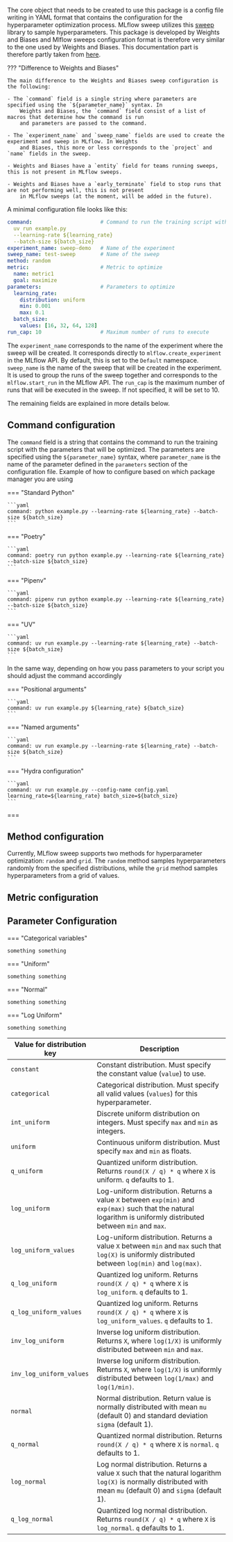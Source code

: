The core object that needs to be created to use this package is a config file writing in YAML
format that contains the configuration for the hyperparameter optimization process. MLflow sweep utilizes this
[sweep](https://github.com/wandb/sweeps) library to sample hyperparameters. This package is developed by Weights and
Biases and Mlflow sweeps configuration format is therefore very similar to the one used by Weights and Biases. This
documentation part is therefore partly taken from [here](https://docs.wandb.ai/guides/sweeps/).

??? "Difference to Weights and Biases"

    The main difference to the Weights and Biases sweep configuration is the following:

    - The `command` field is a single string where parameters are specified using the `${parameter_name}` syntax. In
        Weights and Biases, the `command` field consist of a list of macros that determine how the command is run
        and parameters are passed to the command.

    - The `experiment_name` and `sweep_name` fields are used to create the experiment and sweep in MLflow. In Weights
        and Biases, this more or less corresponds to the `project` and `name` fields in the sweep.

    - Weights and Biases have a `entity` field for teams running sweeps, this is not present in MLflow sweeps.

    - Weights and Biases have a `early_terminate` field to stop runs that are not performing well, this is not present
        in MLflow sweeps (at the moment, will be added in the future).

A minimal configuration file looks like this:

```yaml
command:                      # Command to run the training script with parameters
  uv run example.py
  --learning-rate ${learning_rate}
  --batch-size ${batch_size}
experiment_name: sweep-demo   # Name of the experiment
sweep_name: test-sweep        # Name of the sweep
method: random
metric:                       # Metric to optimize
  name: metric1
  goal: maximize
parameters:                   # Parameters to optimize
  learning_rate:
    distribution: uniform
    min: 0.001
    max: 0.1
  batch_size:
    values: [16, 32, 64, 128]
run_cap: 10                   # Maximum number of runs to execute
```

The `experiment_name` corresponds to the name of the experiment where the sweep will be created.
It corresponds directly to `mlflow.create_experiment` in the MLflow API. By default, this is set to the `Default`
namespace. `sweep_name` is the name of the sweep that will be created in the experiment. It is used to group the runs of
the sweep together and corresponds to the `mlflow.start_run` in the MLflow API. The `run_cap` is the maximum number of
runs that will be executed in the sweep. If not specified, it will be set to 10.

The remaining fields are explained in more details below.

## Command configuration

The `command` field is a string that contains the command to run the training script with the parameters that will be
optimized. The parameters are specified using the `${parameter_name}` syntax, where `parameter_name` is the name of the
parameter defined in the `parameters` section of the configuration file. Example of how to configure based on which
package manager you are using

=== "Standard Python"

    ```yaml
    command: python example.py --learning-rate ${learning_rate} --batch-size ${batch_size}
    ```
=== "Poetry"

    ```yaml
    command: poetry run python example.py --learning-rate ${learning_rate} --batch-size ${batch_size}
    ```
=== "Pipenv"

    ```yaml
    command: pipenv run python example.py --learning-rate ${learning_rate} --batch-size ${batch_size}
    ```

=== "UV"

    ```yaml
    command: uv run example.py --learning-rate ${learning_rate} --batch-size ${batch_size}
    ```

In the same way, depending on how you pass parameters to your script you should adjust the command accordingly

=== "Positional arguments"

    ```yaml
    command: uv run example.py ${learning_rate} ${batch_size}
    ```

=== "Named arguments"

    ```yaml
    command: uv run example.py --learning-rate ${learning_rate} --batch-size ${batch_size}
    ```

=== "Hydra configuration"

    ```yaml
    command: uv run example.py --config-name config.yaml learning_rate=${learning_rate} batch_size=${batch_size}
    ```

===

## Method configuration

Currently, MLflow sweep supports two methods for hyperparameter optimization: `random` and `grid`. The `random` method
samples hyperparameters randomly from the specified distributions, while the `grid` method samples hyperparameters from
a grid of values.

## Metric configuration

## Parameter Configuration

=== "Categorical variables"

    something something

=== "Uniform"

    something something

=== "Normal"

    something something

=== "Log Uniform"

    something something


| Value for distribution key | Description                                                                                                                                                       |
|----------------------------|-------------------------------------------------------------------------------------------------------------------------------------------------------------------|
| `constant`                 | Constant distribution. Must specify the constant value (`value`) to use.                                                                                          |
| `categorical`              | Categorical distribution. Must specify all valid values (`values`) for this hyperparameter.                                                                       |
| `int_uniform`              | Discrete uniform distribution on integers. Must specify `max` and `min` as integers.                                                                              |
| `uniform`                  | Continuous uniform distribution. Must specify `max` and `min` as floats.                                                                                          |
| `q_uniform`                | Quantized uniform distribution. Returns `round(X / q) * q` where `X` is uniform. `q` defaults to 1.                                                               |
| `log_uniform`              | Log-uniform distribution. Returns a value `X` between `exp(min)` and `exp(max)` such that the natural logarithm is uniformly distributed between `min` and `max`. |
| `log_uniform_values`       | Log-uniform distribution. Returns a value `X` between `min` and `max` such that `log(X)` is uniformly distributed between `log(min)` and `log(max)`.              |
| `q_log_uniform`            | Quantized log uniform. Returns `round(X / q) * q` where `X` is `log_uniform`. `q` defaults to 1.                                                                  |
| `q_log_uniform_values`     | Quantized log uniform. Returns `round(X / q) * q` where `X` is `log_uniform_values`. `q` defaults to 1.                                                           |
| `inv_log_uniform`          | Inverse log uniform distribution. Returns `X`, where `log(1/X)` is uniformly distributed between `min` and `max`.                                                 |
| `inv_log_uniform_values`   | Inverse log uniform distribution. Returns `X`, where `log(1/X)` is uniformly distributed between `log(1/max)` and `log(1/min)`.                                   |
| `normal`                   | Normal distribution. Return value is normally distributed with mean `mu` (default 0) and standard deviation `sigma` (default 1).                                  |
| `q_normal`                 | Quantized normal distribution. Returns `round(X / q) * q` where `X` is `normal`. `q` defaults to 1.                                                               |
| `log_normal`               | Log normal distribution. Returns a value `X` such that the natural logarithm `log(X)` is normally distributed with mean `mu` (default 0) and `sigma` (default 1). |
| `q_log_normal`             | Quantized log normal distribution. Returns `round(X / q) * q` where `X` is `log_normal`. `q` defaults to 1.                                                       |
